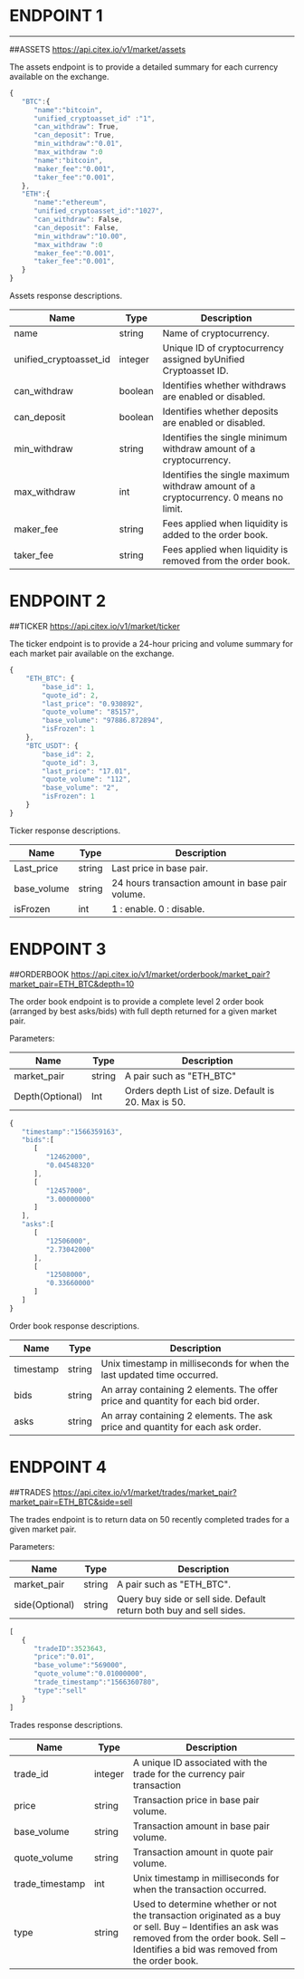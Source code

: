 # ENDPOINT 1

** **

##ASSETS
https://api.citex.io/v1/market/assets

The assets endpoint is to provide a detailed summary for each currency available on the exchange.
```javascript
{  
   "BTC":{  
      "name":"bitcoin", 
      "unified_cryptoasset_id" :"1", 
      "can_withdraw": True, 
      "can_deposit": True, 
      "min_withdraw":"0.01", 
      "max_withdraw ":0
      "name":"bitcoin", 
      "maker_fee":"0.001", 
      "taker_fee":"0.001", 
   }, 
   "ETH":{  
      "name":"ethereum", 
      "unified_cryptoasset_id":"1027", 
      "can_withdraw": False, 
      "can_deposit": False, 
      "min_withdraw":"10.00", 
      "max_withdraw ":0 
      "maker_fee":"0.001", 
      "taker_fee":"0.001", 
   } 
} 
```

Assets response descriptions.

| **Name** | **Type** | **Description** |
| --- | --- | --- |
| name | string | Name of cryptocurrency. |
| unified\_cryptoasset\_id | integer | Unique ID of cryptocurrency assigned by​​Unified Cryptoasset ID​. |
| can\_withdraw | boolean | Identifies whether withdraws are enabled or disabled. |
| can\_deposit | boolean | Identifies whether deposits are enabled or disabled. |
| min\_withdraw | string | Identifies the single minimum withdraw amount of a cryptocurrency. |
| max\_withdraw | int | Identifies the single maximum withdraw amount of a cryptocurrency. 0 means no limit. |
| maker\_fee | string | Fees applied when liquidity is added to the order book. |
| taker\_fee | string | Fees applied when liquidity is removed from the order book. |

# ENDPOINT 2

##TICKER
https://api.citex.io/v1/market/ticker

The ticker endpoint is to provide a 24-hour pricing and volume summary for each market pair available on the exchange.
```javascript
{
    "ETH_BTC": {
        "base_id": 1,
        "quote_id": 2,
        "last_price": "0.930892",
        "quote_volume": "85157",
        "base_volume": "97886.872894",
        "isFrozen": 1
    },
    "BTC_USDT": {
        "base_id": 2,
        "quote_id": 3,
        "last_price": "17.01",
        "quote_volume": "112",
        "base_volume": "2",
        "isFrozen": 1
    }
}
```

Ticker response descriptions.

| **Name** | **Type** | **Description** |
| --- | --- | --- |
| Last\_price |   string | Last price in base pair. |
| base\_volume |   string | 24 hours transaction amount in base pair volume. |
| isFrozen |   int | 1 : enable. 0 : disable. |



# ENDPOINT 3

##ORDERBOOK
https://api.citex.io/v1/market/orderbook/market_pair?market_pair=ETH_BTC&depth=10

The order book endpoint is to provide a complete level 2 order book (arranged by best asks/bids) with full depth returned for a given market pair.

Parameters:

| **Name** | **Type** | **Description** |
| --- | --- | --- |
| market\_pair | string |   A pair such as &quot;ETH\_BTC&quot; |
| Depth(Optional) | Int |   Orders depth   List of size.   Default is 20. Max is 50. |
```javascript
{  
   "timestamp":"1566359163", 
   "bids":[  
      [  
         "12462000", 
         "0.04548320" 
      ], 
      [  
         "12457000", 
         "3.00000000" 
      ] 
   ], 
   "asks":[  
      [  
         "12506000", 
         "2.73042000" 
      ], 
      [  
         "12508000", 
         "0.33660000" 
      ] 
   ] 
} 
```

Order book response descriptions.

| **Name** | **Type** | **Description** |
| --- | --- | --- |
| timestamp |   string | Unix timestamp in milliseconds for when the last updated time occurred. |
| bids |   string | An array containing 2 elements. The offer price and quantity for each bid order. |
| asks |   string | An array containing 2 elements. The ask price and quantity for each ask order. |

# ENDPOINT 4

##TRADES
https://api.citex.io/v1/market/trades/market_pair?market_pair=ETH_BTC&side=sell

The trades endpoint is to return data on 50 recently completed trades for a given market pair.

Parameters:

| **Name** | **Type** | **Description** |
| --- | --- | --- |
| market\_pair | string |  A pair such as &quot;ETH\_BTC&quot;. |
| side(Optional) | string |  Query buy side or sell side. Default return both buy and sell sides. |
```javascript
[  
   { 	 
      "tradeID":3523643, 
      "price":"0.01", 
      "base_volume":"569000", 
      "quote_volume":"0.01000000", 
      "trade_timestamp":"1566360780", 
      "type":"sell" 
   } 
]
```

Trades response descriptions.

| **Name** | **Type** | **Description** |
| --- | --- | --- |
| trade\_id |   integer | A unique ID associated with the trade for the currency pair transaction |
| price |   string | Transaction price in base pair volume. |
| base\_volume |   string | Transaction amount in base pair volume. |
| quote\_volume |   string | Transaction amount in quote pair volume. |
| trade\_timestamp |   int | Unix timestamp in milliseconds for when the transaction occurred. |
| type |   string | Used to determine whether or not the transaction originated as a buy or sell.   Buy – Identifies an ask was removed from the order book.   Sell – Identifies a bid was removed from the order book. |